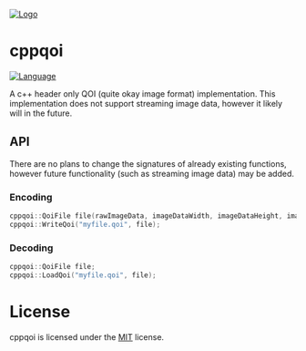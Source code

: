 
[![Logo](https://qoiformat.org/qoi-logo.svg)](https://qoiformat.org/)

# cppqoi
[![Language](https://img.shields.io/badge/language-C++-blue.svg)](https://isocpp.org/)

 A c++ header only QOI (quite okay image format) implementation.  This implementation does not support streaming image data, however it likely will in the future.

 ## API

 There are no plans to change the signatures of already existing functions, however future functionality (such as streaming image data) may be added.

 ### Encoding
```cpp
cppqoi::QoiFile file(rawImageData, imageDataWidth, imageDataHeight, imageDataChannels, imageDataColorSpace);
cppqoi::WriteQoi("myfile.qoi", file);
```

 ### Decoding
```cpp
cppqoi::QoiFile file;
cppqoi::LoadQoi("myfile.qoi", file);
```
 # License
 cppqoi is licensed under the [MIT](LICENSE) license.
